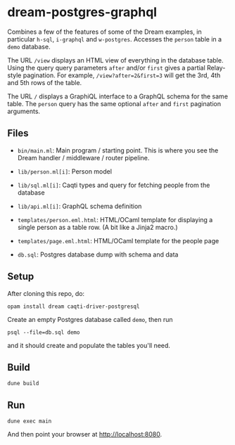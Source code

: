 # dream-postgres-graphql

Combines a few of the features of some of the Dream examples, in particular
`h-sql`, `i-graphql` and `w-postgres`. Accesses the `person` table in a `demo`
database.

The URL `/view` displays an HTML view of everything in the database table. Using
the query query parameters `after` and/or `first` gives a partial Relay-style
pagination. For example, `/view?after=2&first=3` will get the 3rd, 4th and 5th
rows of the table.

The URL `/` displays a GraphiQL interface to a GraphQL schema for the same
table. The `person` query has the same optional `after` and `first` pagination
arguments.

## Files

- `bin/main.ml`: Main program / starting point. This is where you see the Dream
  handler / middleware / router pipeline.

- `lib/person.ml[i]`: Person model

- `lib/sql.ml[i]`: Caqti types and query for fetching people from the database

- `lib/api.ml[i]`: GraphQL schema definition

- `templates/person.eml.html`: HTML/OCaml template for displaying a single
  person as a table row. (A bit like a Jinja2 macro.)

- `templates/page.eml.html`: HTML/OCaml template for the people page

- `db.sql`: Postgres database dump with schema and data

## Setup

After cloning this repo, do:

```
opam install dream caqti-driver-postgresql
```

Create an empty Postgres database called `demo`, then run

```psql --file=db.sql demo```

and it should create and populate the tables you'll need.

## Build

```
dune build
```

## Run

```
dune exec main
```

And then point your browser at <http://localhost:8080>.
